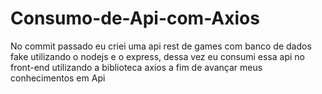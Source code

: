 # Consumo-de-Api-com-Axios

No commit passado eu criei uma api rest de games com banco de dados fake utilizando o nodejs e o express, dessa vez eu consumi essa api no front-end utilizando a biblioteca axios a fim de avançar meus conhecimentos em Api 
